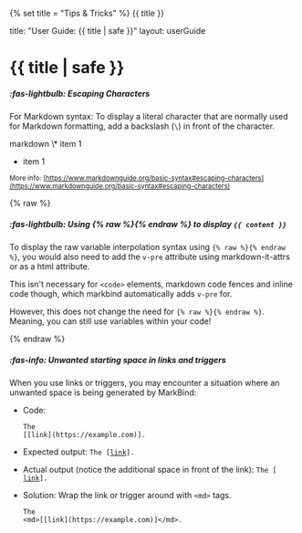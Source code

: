 {% set title = "Tips & Tricks" %}
<span id="title" class="d-none">{{ title }}</span>

<frontmatter>
  title: "User Guide: {{ title | safe }}"
  layout: userGuide
</frontmatter>

# {{ title | safe }}

<span id="escapingCharacters">

##### :fas-lightbulb: Escaping Characters

For Markdown syntax: To display a literal character that are normally used for Markdown formatting, add a backslash (`\`) in front of the character.

<include src="codeAndOutput.md" boilerplate >
<variable name="highlightStyle">markdown</variable>
<variable name="code">
\* item 1

* item 1 
</variable>
</span>

<small>More info: [https://www.markdownguide.org/basic-syntax#escaping-characters](https://www.markdownguide.org/basic-syntax#escaping-characters)</small>

</span>

{% raw %}

##### :fas-lightbulb: Using {% raw %}{% endraw %} to display `{{ content }}`


To display the raw variable interpolation syntax using `{% raw %}{% endraw %}`, you would also need to add
the `v-pre` attribute using markdown-it-attrs or as a html attribute.

<box type="info">

This isn't necessary for `<code>` elements, markdown code fences and inline code though, which markbind automatically
adds `v-pre` for.

However, this does not change the need for `{% raw %}{% endraw %}`. Meaning, you can still use variables within your code!
</box>


{% endraw %}

##### :fas-info: Unwanted starting space in links and triggers

When you use links or triggers, you may encounter a situation where an unwanted space is being generated by MarkBind:


* Code:<br>
  ```
  The
  [[link](https://example.com)].
  ```

* Expected output:
  <code>The [[link](https://example.com)].</code>

* Actual output (notice the additional space in front of the link):
  <code>The [ [link](https://example.com)].</code>

* Solution:
  Wrap the link or trigger around with `<md>` tags.
  ```
  The
  <md>[[link](https://example.com)]</md>.
  ```

